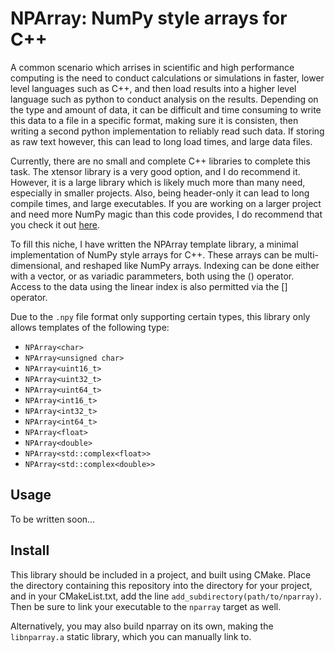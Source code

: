 # NPArray: NumPy style arrays for C++
A common scenario which arrises in scientific and high performance computing
is the need to conduct calculations or simulations in faster, lower level
languages such as C++, and then load results into a higher level language such
as python to conduct analysis on the results. Depending on the type and amount
of data, it can be difficult and time consuming to write this data to a file in
a specific format, making sure it is consisten, then writing a second python
implementation to reliably read such data. If storing as raw text however, this
can lead to long load times, and large data files.

Currently, there are no small and complete C++ libraries to complete this task.
The xtensor library is a very good option, and I do recommend it. However, it
is a large library which is likely much more than many need, especially in 
smaller projects. Also, being header-only it can lead to long compile times,
and large executables. If you are working on a larger project and need more
NumPy magic than this code provides, I do recommend that you check it out
[here](https://github.com/xtensor-stack/xtensor).

To fill this niche, I have written the NPArray template library, a minimal
implementation of NumPy style arrays for C++. These arrays can be
multi-dimensional, and reshaped like NumPy arrays. Indexing can be done either
with a vector, or as variadic parammeters, both using the () operator. Access
to the data using the linear index is also permitted via the [] operator.

Due to the ```.npy``` file format only supporting certain types, this library
only allows templates of the following type:

* ```NPArray<char>```
* ```NPArray<unsigned char>```
* ```NPArray<uint16_t>```
* ```NPArray<uint32_t>```
* ```NPArray<uint64_t>```
* ```NPArray<int16_t>```
* ```NPArray<int32_t>```
* ```NPArray<int64_t>```
* ```NPArray<float>```
* ```NPArray<double>```
* ```NPArray<std::complex<float>>```
* ```NPArray<std::complex<double>>```

## Usage
To be written soon...

## Install
This library should be included in a project, and built using CMake. Place the
directory containing this repository into the directory for your project, and
in your CMakeList.txt, add the line ```add_subdirectory(path/to/nparray)```.
Then be sure to link your executable to the ```nparray``` target as well.

Alternatively, you may also build nparray on its own, making the
```libnparray.a``` static library, which you can manually link to.
